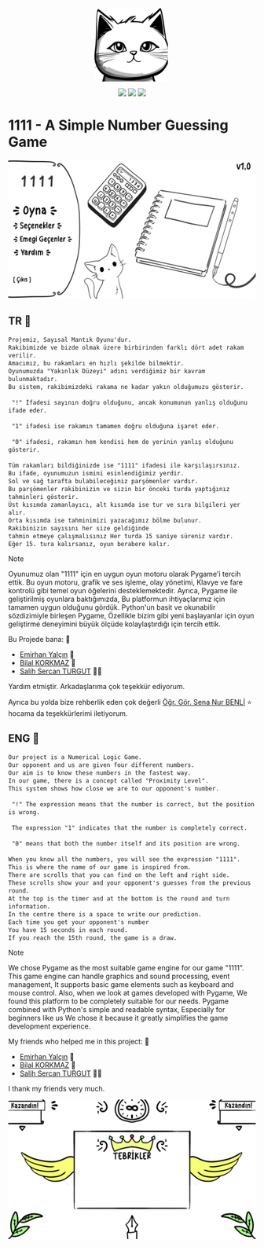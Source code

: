 <p align="center">
<img src="https://github.com/anlyetim/1111-Number-Guessing-Game/blob/main/icon.png" width="150" height="150" style="vertical-align: middle; margin-right: 5px;">
</p>
<p align="center">
  <img src=https://img.shields.io/badge/Language-Python-white >
  <img src=https://img.shields.io/badge/Library-Pygame-white >
  <img src=https://img.shields.io/badge/Type-Game-white >
</p>

# 1111 - A Simple Number Guessing Game

![Banner Photo](https://github.com/anlyetim/1111-Number-Guessing-Game/blob/main/1111%20Game/Images/1111menu.jpg)

## TR :pushpin:

```
Projemiz, Sayısal Mantık Oyunu'dur.
Rakibimizde ve bizde olmak üzere birbirinden farklı dört adet rakam verilir.
Amacımız, bu rakamları en hızlı şekilde bilmektir.
Oyunumuzda "Yakınlık Düzeyi" adını verdiğimiz bir kavram bulunmaktadır.
Bu sistem, rakibimizdeki rakama ne kadar yakın olduğumuzu gösterir.

 "!" İfadesi sayının doğru olduğunu, ancak konumunun yanlış olduğunu ifade eder.

 "1" ifadesi ise rakamın tamamen doğru olduğuna işaret eder.

 "0" ifadesi, rakamın hem kendisi hem de yerinin yanlış olduğunu gösterir.

Tüm rakamları bildiğinizde ise "1111" ifadesi ile karşılaşırsınız.
Bu ifade, oyunumuzun ismini esinlendiğimiz yerdir.
Sol ve sağ tarafta bulabileceğiniz parşömenler vardır.
Bu parşömenler rakibinizin ve sizin bir önceki turda yaptığınız tahminleri gösterir.
Üst kısımda zamanlayıcı, alt kısımda ise tur ve sıra bilgileri yer alır.
Orta kısımda ise tahminimizi yazacağımız bölme bulunur.
Rakibinizin sayısını her size geldiğinde
tahmin etmeye çalışmalısınız Her turda 15 saniye süreniz vardır.
Eğer 15. tura kalırsanız, oyun berabere kalır.

```
> [!NOTE]
> Oyunumuz olan "1111" için en uygun oyun motoru olarak Pygame'i tercih ettik.
> Bu oyun motoru, grafik ve ses işleme, olay yönetimi,
> Klavye ve fare kontrolü gibi temel oyun öğelerini desteklemektedir.
> Ayrıca, Pygame ile geliştirilmiş oyunlara baktığımızda,
> Bu platformun ihtiyaçlarımız için tamamen uygun olduğunu gördük.
> Python'un basit ve okunabilir sözdizimiyle birleşen Pygame,
> Özellikle bizim gibi yeni başlayanlar için
> oyun geliştirme deneyimini büyük ölçüde kolaylaştırdığı için tercih ettik.


Bu Projede bana: :raccoon:
- [Emirhan Yalçın](https://github.com/emrhanyalcin) :gorilla:
- [Bilal KORKMAZ](https://github.com/bilkorkmaz) :llama:
- [Salih Sercan TURGUT](url) :polar_bear:

Yardım etmiştir. Arkadaşlarıma çok teşekkür ediyorum. 

Ayrıca bu yolda bize rehberlik eden çok değerli [Öğr. Gör. Sena Nur BENLİ](https://github.com/senanurbenli) :star: hocama da teşekkürlerimi iletiyorum.

## ENG :pushpin:

```
Our project is a Numerical Logic Game.
Our opponent and us are given four different numbers.
Our aim is to know these numbers in the fastest way.
In our game, there is a concept called "Proximity Level".
This system shows how close we are to our opponent's number.

 "!" The expression means that the number is correct, but the position is wrong.

 The expression "1" indicates that the number is completely correct.

 "0" means that both the number itself and its position are wrong.

When you know all the numbers, you will see the expression "1111".
This is where the name of our game is inspired from.
There are scrolls that you can find on the left and right side.
These scrolls show your and your opponent's guesses from the previous round.
At the top is the timer and at the bottom is the round and turn information.
In the centre there is a space to write our prediction.
Each time you get your opponent's number
You have 15 seconds in each round.
If you reach the 15th round, the game is a draw.

```

> [!NOTE]
> We chose Pygame as the most suitable game engine for our game "1111".
> This game engine can handle graphics and sound processing, event management,
> It supports basic game elements such as keyboard and mouse control.
> Also, when we look at games developed with Pygame,
> We found this platform to be completely suitable for our needs.
> Pygame combined with Python's simple and readable syntax,
> Especially for beginners like us
> We chose it because it greatly simplifies the game development experience.


My friends who helped me in this project: :raccoon:
- [Emirhan Yalçın](https://github.com/emrhanyalcin) :gorilla:
- [Bilal KORKMAZ](https://github.com/bilkorkmaz) :llama:
- [Salih Sercan TURGUT](url) :polar_bear:
  
I thank my friends very much. 

![Win Photo](https://github.com/anlyetim/1111-Number-Guessing-Game/blob/main/1111%20Game/Images/Others/KAZANMA%20EKRANI.png)
